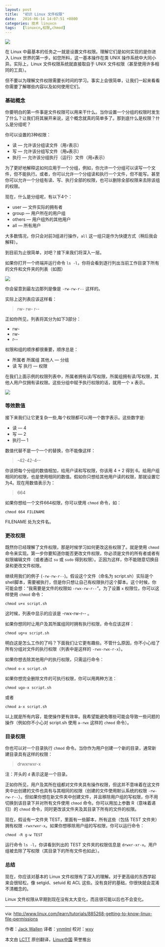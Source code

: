 ```yaml
---
layout: post
title:	"初识 Linux 文件权限"
date:	2016-06-14 14:07:51 +0800 
categories:	技术 linuxcn 
tags:	[linuxcn,权限,chmod]
---
```



![](/Asserts/Images//attachment/album/201606/14/140730y7l57snkxl004lfl.jpg)


在 Linux 中最基本的任务之一就是设置文件权限。理解它们是如何实现的是你进入 Linux 世界的第一步。如您所料，这一基本操作在类 UNIX 操作系统中大同小异。实际上，Linux 文件权限系统就直接取自于 UNIX 文件权限（甚至使用许多相同的工具）。


但不要以为理解文件权限需要长时间的学习。事实上会很简单，让我们一起来看看你需要了解哪些内容以及如何使用它们。


### 基础概念


你要明白的第一件事是文件权限可以用来干什么。当你设置一个分组的权限时发生了什么？让我们将其展开来说，这个概念就真的简单多了。那到底什么是权限？什么是分组呢？


你可以设置的3种权限：


* 读 — 允许该分组读文件（用`r`表示）
* 写 — 允许该分组写文件（用`w`表示）
* 执行 — 允许该分组执行（运行）文件（用`x`表示）


为了更好地解释这如何应用于一个分组，例如，你允许一个分组可以读写一个文件，但不能执行。或者，你可以允许一个分组读和执行一个文件，但不能写。甚至你可以允许一个分组有读、写、执行全部的权限，也可以删除全部权限来去除该组的权限。


现在，什么是分组呢，有以下4个：


* user — 文件实际的拥有者
* group — 用户所在的用户组
* others — 用户组外的其他用户
* all — 所有用户


大多数情况，你只会对前3组进行操作，`all` 这一组只是作为快捷方式（稍后我会解释）。


到目前为止很简单，对吧？接下来我们将深入一层。


如果你打开一个终端并运行命令 `ls -l`，你将会看到逐行列出当前工作目录下所有的文件和文件夹的列表（如图）


![](/Asserts/Images//attachment/album/201606/14/140756dt05t4f7uzfxco15.png)


你会留意到最左边那列是像是 `-rw-rw-r--` 这样的。


实际上这列表应该这样看：



> 
> rw- rw- r--
> 
> 
> 


正如你所见，列表将其分为如下3部分：


* rw-
* rw-
* r--


权限和组的顺序都很重要，顺序总是：


* 所属者 所属组 其他人 — 分组
* 读 写 执行 — 权限


在我们上面示例的权限列表中，所属者拥有读/写权限，所属组拥有读/写权限，其他人用户仅拥有读权限。这些分组中赋予执行权限的话，就用一个 x 表示。


![](/Asserts/Images//attachment/album/201606/14/140251cb2zzeuqofbs7t7e.png)


### 等效数值


接下来我们让它更复杂一些,每个权限都可以用一个数字表示。这些数字是:


* 读 — 4
* 写 — 2
* 执行— 1


数值代替不是一个一个的替换，你不能像这样：



> 
> -42-42-4--
> 
> 
> 


你该把每个分组的数值相加，给用户读和写权限，你该用 4 + 2 得到 6。给用户组相同的权限，也是使用相同的数值。假如你只想给其他用户读的权限，那就设置它为4。现在用数值表示为：



> 
> 664
> 
> 
> 


如果你想给一个文件664权限，你可以使用 `chmod` 命令，如：



```
chmod 664 FILENAME

```

FILENAME 处为文件名。


### 更改权限


既然你已经理解了文件权限，那是时候学习如何更改这些权限了。就是使用 `chmod` 命令来实现。第一步你要知道你能否更改文件权限，你必须是文件的所有者或者有权限编辑文件（或者通过 `su` 或 `sudo` 得到权限）。正因为这样，你不能随意切换目录和更改文件权限。


继续用我们的例子 (`-rw-rw-r--`)。假设这个文件（命名为 script.sh）实际是个shell脚本，需要被执行，但是你只想让自己有权限执行这个脚本。这个时候，你可能会想：“我需要是文件的权限如 `-rwx-rw-r--`”。为了设置 `x` 权限位，你可以这样使用 `chmod` 命令：



```
chmod u+x script.sh

```

这时候，列表中显示的应该是 -rwx-rw-r-- 。


如果你想同时让用户及其所属组同时拥有执行权限，命令应该这样：



```
chmod ug+x script.sh

```

明白这是怎么工作的了吗？下面我们让它更有趣些。不管什么原因，你不小心给了所有分组对文件的执行权限（列表中是这样的 `-rwx-rwx-r-x`）。


如果你想去除其他用户的执行权限，只需运行命令：



```
chmod o-x script.sh

```

如果你想完全删除文件的可执行权限，你可以用两种方法：



```
chmod ugo-x script.sh

```

或者



```
chmod a-x script.sh

```

以上就是所有内容，能使操作更有效率。我希望能避免哪些可能会导致一些问题的操作（例如你不小心对 script.sh 使用 `a-rwx` 这样的 `chmod` 命令）。


### 目录权限


你也可以对一个目录执行 `chmod` 命令。当你作为用户创建一个新的目录，通常新建目录具有这样的权限：



> 
> drwxrwxr-x
> 
> 
> 


注：开头的 `d` 表示这是一个目录。


正如你所见，用户及其所在组都对文件夹具有操作权限，但这并不意味着在这文件夹中出创建的文件也具有与其相同的权限（创建的文件使用默认系统的权限 `-rw-rw-r--`）。但如果你想在新文件夹中创建文件，并且移除用户组的写权限，你不用切换到该目录下并对所有文件使用 `chmod` 命令。你可以用加上参数 R（意味着递归）的 `chmod` 命令，同时更改该文件夹及其目录下所有的文件的权限。


现在，假设有一文件夹 TEST，里面有一些脚本，所有这些（包括 TEST 文件夹）拥有权限 `-rwxrwxr-x`。如果你想移除用户组的写权限，你可以运行命令：



```
chmod -R g-w TEST

```

运行命令 `ls -l`，你讲看到列出的 TEST 文件夹的权限信息是 `drwxr-xr-x`。用户组被去除了写权限（其目录下的所有文件也如此）。


### 总结


现在，你应该对基本的 Linux 文件权限有了深入的理解。对于更高级的东西学起来会很轻松，像 setgid、setuid 和 ACL 这些。没有良好的基础，你很快就会混淆不清概念的。


Linux 文件权限从早期到现在没有太大变化，而且很可能以后也不会变化。




---


via: <http://www.linux.com/learn/tutorials/885268-getting-to-know-linux-file-permissions>


作者：[Jack Wallen](http://www.linux.com/community/forums/person/93) 译者：[ynmlml](https://github.com/ynmlml) 校对：[wxy](https://github.com/wxy)


本文由 [LCTT](https://github.com/LCTT/TranslateProject) 原创翻译，[Linux中国](https://linux.cn/) 荣誉推出

